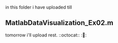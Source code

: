 in this folder i have uploaded till 

## MatlabDataVisualization_Ex02.m ## 

tomorrow i'll upload rest.
::octocat::
::tada::

